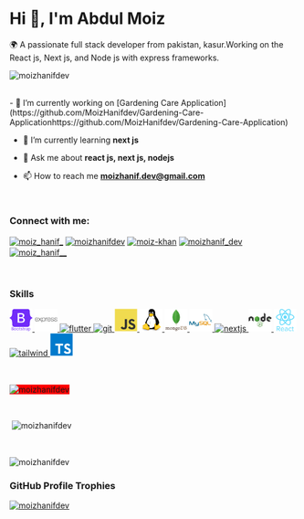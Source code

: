 <h1 align="left">Hi 👋, I'm Abdul Moiz</h1>
<p align="left">🌍 A passionate full stack developer from pakistan, kasur.Working on the React js, Next js, and Node js with express frameworks.</p>
</hr>

<p align="left"> <img src="https://komarev.com/ghpvc/?username=moizhanifdev&label=Profile%20views&color=0e75b6&style=flat" alt="moizhanifdev" /> </p>
</br>
- 🔭 I’m currently working on [Gardening Care Application](https://github.com/MoizHanifdev/Gardening-Care-Applicationhttps://github.com/MoizHanifdev/Gardening-Care-Application)

- 🌱 I’m currently learning **next js**

- 💬 Ask me about **react js, next js, nodejs**

- 📫 How to reach me **moizhanif.dev@gmail.com**

</br>
<h3 align="left">Connect with me:</h3>
<p align="left">
<a href="https://twitter.com/moiz_hanif_" target="blank"><img align="center" src="https://raw.githubusercontent.com/rahuldkjain/github-profile-readme-generator/master/src/images/icons/Social/twitter.svg" alt="moiz_hanif_" height="30" width="40" /></a>
<a href="https://linkedin.com/in/moizhanifdev" target="blank"><img align="center" src="https://raw.githubusercontent.com/rahuldkjain/github-profile-readme-generator/master/src/images/icons/Social/linked-in-alt.svg" alt="moizhanifdev" height="30" width="40" /></a>
<a href="https://stackoverflow.com/users/moiz-khan" target="blank"><img align="center" src="https://raw.githubusercontent.com/rahuldkjain/github-profile-readme-generator/master/src/images/icons/Social/stack-overflow.svg" alt="moiz-khan" height="30" width="40" /></a>
<a href="https://codesandbox.com/moizhanif_dev" target="blank"><img align="center" src="https://raw.githubusercontent.com/rahuldkjain/github-profile-readme-generator/master/src/images/icons/Social/codesandbox.svg" alt="moizhanif_dev" height="30" width="40" /></a>
<a href="https://instagram.com/moiz_hanif__" target="blank"><img align="center" src="https://raw.githubusercontent.com/rahuldkjain/github-profile-readme-generator/master/src/images/icons/Social/instagram.svg" alt="moiz_hanif__" height="30" width="40" /></a>
</p>

</br>
<h3 align="left">Skills</h3>
<p align="left"> <a href="https://getbootstrap.com" target="_blank" rel="noreferrer"> <img src="https://raw.githubusercontent.com/devicons/devicon/master/icons/bootstrap/bootstrap-plain-wordmark.svg" alt="bootstrap" width="40" height="40"/> </a> <a href="https://expressjs.com" target="_blank" rel="noreferrer"> <img src="https://raw.githubusercontent.com/devicons/devicon/master/icons/express/express-original-wordmark.svg" alt="express" width="40" height="40"/> </a> <a href="https://flutter.dev" target="_blank" rel="noreferrer"> <img src="https://www.vectorlogo.zone/logos/flutterio/flutterio-icon.svg" alt="flutter" width="40" height="40"/> </a> <a href="https://git-scm.com/" target="_blank" rel="noreferrer"> <img src="https://www.vectorlogo.zone/logos/git-scm/git-scm-icon.svg" alt="git" width="40" height="40"/> </a> <a href="https://developer.mozilla.org/en-US/docs/Web/JavaScript" target="_blank" rel="noreferrer"> <img src="https://raw.githubusercontent.com/devicons/devicon/master/icons/javascript/javascript-original.svg" alt="javascript" width="40" height="40"/> </a> <a href="https://www.linux.org/" target="_blank" rel="noreferrer"> <img src="https://raw.githubusercontent.com/devicons/devicon/master/icons/linux/linux-original.svg" alt="linux" width="40" height="40"/> </a> <a href="https://www.mongodb.com/" target="_blank" rel="noreferrer"> <img src="https://raw.githubusercontent.com/devicons/devicon/master/icons/mongodb/mongodb-original-wordmark.svg" alt="mongodb" width="40" height="40"/> </a> <a href="https://www.mysql.com/" target="_blank" rel="noreferrer"> <img src="https://raw.githubusercontent.com/devicons/devicon/master/icons/mysql/mysql-original-wordmark.svg" alt="mysql" width="40" height="40"/> </a> <a href="https://nextjs.org/" target="_blank" rel="noreferrer"> <img src="https://cdn.worldvectorlogo.com/logos/nextjs-2.svg" alt="nextjs" width="40" height="40"/> </a> <a href="https://nodejs.org" target="_blank" rel="noreferrer"> <img src="https://raw.githubusercontent.com/devicons/devicon/master/icons/nodejs/nodejs-original-wordmark.svg" alt="nodejs" width="40" height="40"/> </a> <a href="https://reactjs.org/" target="_blank" rel="noreferrer"> <img src="https://raw.githubusercontent.com/devicons/devicon/master/icons/react/react-original-wordmark.svg" alt="react" width="40" height="40"/> </a> <a href="https://tailwindcss.com/" target="_blank" rel="noreferrer"> <img src="https://www.vectorlogo.zone/logos/tailwindcss/tailwindcss-icon.svg" alt="tailwind" width="40" height="40"/> </a> <a href="https://www.typescriptlang.org/" target="_blank" rel="noreferrer"> <img src="https://raw.githubusercontent.com/devicons/devicon/master/icons/typescript/typescript-original.svg" alt="typescript" width="40" height="40"/> </a> </p>

</br>


<p><img style="background-color : red" align="center" src="https://github-readme-stats.vercel.app/api/top-langs?username=moizhanifdev&show_icons=true&locale=en&layout=compact" alt="moizhanifdev" /></p>
</br>
<p>&nbsp;<img align="center" src="https://github-readme-stats.vercel.app/api?username=moizhanifdev&show_icons=true&locale=en" alt="moizhanifdev" /></p>
</br>
<p><img align="center" src="https://github-readme-streak-stats.herokuapp.com/?user=moizhanifdev&" alt="moizhanifdev" /></p>

### GitHub Profile Trophies
<p align="left"> <a href="https://github.com/ryo-ma/github-profile-trophy"><img src="https://github-profile-trophy.vercel.app/?username=moizhanifdev" alt="moizhanifdev" /></a> </p>
